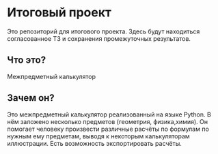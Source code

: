 # Итоговый проект
Это репозиторий для итогового проекта. Здесь будут находиться согласованное ТЗ и сохранения промежуточных результатов.

## Что это?
Межпредметный калькулятор

## Зачем он?
Это межпредметный калькулятор реализованный на языке Python. В нём заложено несколько предметов (геометрия, физика,химия). Он помогает человеку произвести различные расчёты по формулам по нужным ему предметам, выводя к некоторым калькуляторам иллюстрации. Есть возможность экспортировать расчёты.
